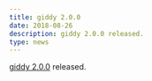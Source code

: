 ```yaml
---
title: giddy 2.0.0
date: 2018-08-26
description: giddy 2.0.0 released.
type: news
---
```


<a href="https://pypi.python.org/pypi/giddy/2.0.0">giddy 2.0.0</a> released.